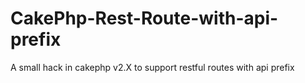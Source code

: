 # CakePhp-Rest-Route-with-api-prefix
A small hack in cakephp v2.X to support restful routes with api prefix
